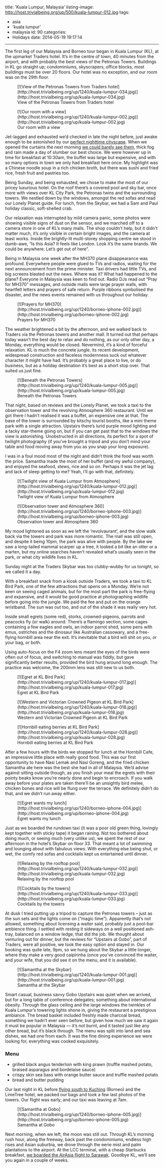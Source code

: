 title: 'Kuala Lumpur, Malaysia'
listing-image: http://host.trivialbeing.org/up/500/kuala-lumpur-012.jpg
tags:
  - asia
  - 'kuala lumpur'
  - malaysia
id: 90
categories:
  - Holidays
date: 2014-05-19 19:17:14
---

The first leg of our Malaysia and Borneo tour began in Kuala Lumpur (KL), at the upmarket Traders hotel. It’s in the centre of town, 40 minutes from the airport, and with probably the best views of the Petronas Towers. Buildings in KL go straight up; condominiums, skyscrapers, office blocks, most buildings must be over 20 floors. Our hotel was no exception, and our room was on the 29th floor.

<figure class="generated-figure generated-figure--retina generated-figure--620 generated-figure--portrait">[![View of the Petronas Towers from Traders hotel](http://host.trivialbeing.org/up/1240/kuala-lumpur-034.jpg)](http://host.trivialbeing.org/up/kuala-lumpur-034.jpg)<figcaption class="generated-figure-caption">View of the Petronas Towers from Traders hotel</figcaption></figure>

<figure class="generated-figure generated-figure--retina generated-figure--620 generated-figure--landscape">[![Our room with a view](http://host.trivialbeing.org/up/1240/kuala-lumpur-002.jpg)](http://host.trivialbeing.org/up/kuala-lumpur-002.jpg)<figcaption class="generated-figure-caption">Our room with a view</figcaption></figure>

Jet-lagged and exhausted we’d checked in late the night before, just awake enough to be astonished by our [perfect nighttime cityscape](http://instagram.com/p/lkbDlXNFC8/ "Instagram"). When we opened the curtains the next morning [we could barely see them](http://host.trivialbeing.org/up/kuala-lumpur-003.jpg "Foggy towers"), thick fog and rain made a day of slumber our best choice. We were however up in time for breakfast at 10:30am, the buffet was large but expensive, and with so many options in town we only had breakfast here once. My highlight was a Chinese noodle soup in a rich chicken broth, but there was sushi and fried rice, fresh fruit and pastries too.

Being Sunday, and being exhausted, we chose to make the most of our pricey luxurious hotel. On the roof there’s a covered pool and sky bar, once more with views over KL City Park, the Petronas twins and the surrounding towers. We nestled down by the windows, amongst the red sofas and read our Lonely Planet guide. For lunch, from the Skybar, we had a Sam and Paul holiday classic, soft-shelled crab.

Our relaxation was interrupted by mild camera panic, some photos were showing visible signs of dust on the sensor, and we marched off to a camera store in one of KL’s many malls. The shop couldn’t help, but it didn’t matter much, it’s only visible in certain bright images, and the camera at least works. Inside the brightly-lit multi-storey shopping centre we stood in dumb-awe, “Is this Asia? It feels like London. Look it’s the same brands. We could be anywhere. Let’s get out of here”.

Being in Malaysia one week after the MH370 plane disappearance was profound. Everywhere people were glued to TVs and radios, waiting for the next announcement from the prime minister. Taxi drivers had little TVs, and big screens blasted out the news. Where was it? What had happened to the plane? Everyone in Malaysia was keen to find out. Radio DJs read out “Pray for MH370” messages, and outside malls were large prayer walls, with heartfelt letters and prayers of safe return. Purple ribbons symbolised the disaster, and the news events remained with us throughout our holiday.

<figure class="generated-figure generated-figure--retina generated-figure--620 generated-figure--landscape">[![Prayers for MH370](http://host.trivialbeing.org/up/1240/borneo-iphone-002.jpg)](http://host.trivialbeing.org/up/borneo-iphone-002.jpg)<figcaption class="generated-figure-caption">Prayers for MH370</figcaption></figure>

The weather brightened a bit by the afternoon, and we walked back to Traders via the Petronas towers and another mall. It turned out that perhaps today wasn’t the best day to relax and do nothing, as our only other day, a Monday, everything would be closed. Nevermind, it’s a kind of forceful relaxation. KL is much the concrete jungle, its recent development, widespread construction and faceless modernness suck out whatever character it might have had. It’s probably a great place to live, or do business, but as a holiday destination it’s best as a short stop over. That suited us just fine.

<figure class="generated-figure generated-figure--retina generated-figure--620 generated-figure--landscape">[![Beneath the Petronas Towers](http://host.trivialbeing.org/up/1240/kuala-lumpur-005.jpg)](http://host.trivialbeing.org/up/kuala-lumpur-005.jpg)<figcaption class="generated-figure-caption">Beneath the Petronas Towers</figcaption></figure>

That night, based on reviews and the Lonely Planet, we took a taxi to the observation tower and the revolving Atmosphere 360 restaurant. Until we got there I hadn’t realised it was a buffet, an expensive one at that. The base of the tower is surrounded by kitschy tourist booths, like a mini theme park with a single attraction. Upstairs there’s lurid purple mood lighting and a tacky star-theme going on, but if you can get past that to the windows the view is astonishing. Unobstructed in all directions, its perfect for a spot of twilight photography (if you’ve brought a tripod and you don’t mind your table and food moving away from you as you snap your long exposure).

I was in a foul mood most of the night and didn’t think the food was worth the price. Samantha made the most of her buffet (and my awful company), and enjoyed the seafood, stews, rice and so on. Perhaps it was the jet lag and lack of sleep getting to me? Yeah, I’ll go with that, definitely.

<figure class="generated-figure generated-figure--retina generated-figure--620 generated-figure--landscape">[![Twilight view of Kuala Lumpur from Atmosphere](http://host.trivialbeing.org/up/1240/kuala-lumpur-012.jpg)](http://host.trivialbeing.org/up/kuala-lumpur-012.jpg)<figcaption class="generated-figure-caption">Twilight view of Kuala Lumpur from Atmosphere</figcaption></figure>

<figure class="generated-figure generated-figure--retina generated-figure--620 generated-figure--portrait">[![Observation tower and Atmosphere 360](http://host.trivialbeing.org/up/1240/borneo-iphone-003.jpg)](http://host.trivialbeing.org/up/borneo-iphone-003.jpg)<figcaption class="generated-figure-caption">Observation tower and Atmosphere 360</figcaption></figure>

My mood lightened as soon as we left the ‘revolvaurant’, and the slow walk back via the towers and park was more romantic. The mall was still open, and despite it being 10pm, the park was alive with people. By the lake we saw a long-tailed mammal scarper up a tree, it looked a bit like an otter or a marten, but my online searches haven’t revealed what’s usually seen in the park, or what city wildlife lives in KL.

Sunday night at the Traders Skybar was too clubby-wubby for us tonight, so we called it a day.

<!--nextpage-->

With a breakfast snack from a kiosk outside Traders, we took a taxi to KL Bird Park, one of the few attractions that opens on a Monday. We’re not keen on seeing caged animals, but for the most part the park is free-flying and expansive, and it would be good practice at photographing wildlife before going into the jungle. We paid the fee and put on the orange wristband. The sun was out too, and out of the shade it was really very hot.

Inside small egrets (some red), storks, crowned-pigeons, parrots and peacocks fly (or walk) around. There’s a flamingo section, some cages containing a few eagles and owls, an indoor parrot shed, some pens with emus, ostriches and the dinosaur like Australian cassowary, and a free-flying hornbill area near the exit. It’s inevitable that a bird will shit on you, or your bag, or both.

Using auto-focus on the F4 zoom lens meant the eyes of the birds were often out of focus, and switching to manual was fiddly, but gave significantly better results, provided the bird hung around long enough. The practice was welcome, the 200mm lens was still new to us both.

<figure class="generated-figure generated-figure--retina generated-figure--620 generated-figure--landscape">[![Egret at KL Bird Park](http://host.trivialbeing.org/up/1240/kuala-lumpur-017.jpg)](http://host.trivialbeing.org/up/kuala-lumpur-017.jpg)<figcaption class="generated-figure-caption">Egret at KL Bird Park</figcaption></figure>

<figure class="generated-figure generated-figure--retina generated-figure--620 generated-figure--landscape">[![Western and Victorian Crowned Pigeon at KL Bird Park](http://host.trivialbeing.org/up/1240/kuala-lumpur-018.jpg)](http://host.trivialbeing.org/up/kuala-lumpur-018.jpg)<figcaption class="generated-figure-caption">Western and Victorian Crowned Pigeon at KL Bird Park</figcaption></figure>

<figure class="generated-figure generated-figure--retina generated-figure--620 generated-figure--landscape">[![Hornbill eating berries at KL Bird Park](http://host.trivialbeing.org/up/1240/kuala-lumpur-028.jpg)](http://host.trivialbeing.org/up/kuala-lumpur-028.jpg)<figcaption class="generated-figure-caption">Hornbill eating berries at KL Bird Park</figcaption></figure>

After a few hours with the birds we stopped for lunch at the Hornbill Cafe, an impressive little place with really good food. This was our first opportunity to have Nasi Lemak and Nasi Goreng, and the fried chicken Samantha ate here was the best she had in all of Malaysia. We’d advise against sitting outside though, as you finish your meal the egrets with their pointy beaks know you’re nearly done and begin to encroach. If you walk away before your plates are taken there’ll be an unsightly bird melee, chicken bones and rice will be flung over the terrace. We definitely didn’t do that, and we didn’t run away either.

<figure class="generated-figure generated-figure--retina generated-figure--620 generated-figure--landscape">[![Egret wants my lunch](http://host.trivialbeing.org/up/1240/borneo-iphone-004.jpg)](http://host.trivialbeing.org/up/borneo-iphone-004.jpg)<figcaption class="generated-figure-caption">Egret wants my lunch</figcaption></figure>

Just as we boarded the rundown taxi (it was a poor old green thing, lovingly kept together with sticky tape) it began raining. Not too bothered about doing much, or seeing much (very unlike us), we spent the rest of our afternoon in the hotel’s Skybar on floor 33\. That meant a lot of swimming and lounging about with fabulous views. With everything else being shut, or wet, the comfy red sofas and cocktails kept us entertained until dinner.

<figure class="generated-figure generated-figure--retina generated-figure--620 generated-figure--landscape">[![Relaxing by the rooftop pool](http://host.trivialbeing.org/up/1240/kuala-lumpur-032.jpg)](http://host.trivialbeing.org/up/kuala-lumpur-032.jpg)<figcaption class="generated-figure-caption">Relaxing by the rooftop pool</figcaption></figure>

<figure class="generated-figure generated-figure--retina generated-figure--620 generated-figure--portrait">[![Cocktails by the towers](http://host.trivialbeing.org/up/1240/kuala-lumpur-033.jpg)](http://host.trivialbeing.org/up/kuala-lumpur-033.jpg)<figcaption class="generated-figure-caption">Cocktails by the towers</figcaption></figure>

At dusk I tried putting up a tripod to capture the Petronas towers – just as the sun sets and the lights come on (“magic time”). Apparently that’s not allowed, something about licensing a waiter said, probably just a pool-bar ambience thing. I settled with resting it sideways on a well positioned ash-tray, balanced on a window ledge, that did the job. We thought about venturing out for dinner, but the reviews for “Upstairs at Gobo”, part of Traders, were all positive, we took the easy option and stayed in. Our booking was quite late, 9pm, so we hung about the Skybar a little longer, where they make a very good caipirinha (once you’ve convinced the waiter, and your wife, that you did see it on the menu, and it is available).

<figure class="generated-figure generated-figure--retina generated-figure--620 generated-figure--portrait">[![Samantha at the Skybar](http://host.trivialbeing.org/up/1240/kuala-lumpur-001.jpg)](http://host.trivialbeing.org/up/kuala-lumpur-001.jpg)<figcaption class="generated-figure-caption">Samantha at the Skybar</figcaption></figure>

Smart casual, business savvy Gobo Upstairs was quiet when we arrived, but for a long table of conference delegates; something about international obesity. Through the glass ceiling and the large windows the twinkles of Kuala Lumpur’s towering lights shone in, giving the restaurant a prestigious ambiance. The bread basket included freshly made charcoal bread, something we hadn’t ever seen before, but given how much we saw it again it must be popular in Malaysia — it’s not burnt, and it tasted just like any other bread, but it’s black through. The menu was split into land and sea dishes, we had one from each. It was the fine dining experience we were looking for, everything was cooked exquisitely.

<div class="menu">

### Menu

*   grilled black angus tenderloin with king prawn (truffle mashed potato, braised asparagus and bordelaise sauce)
*   crispy skin sea bass with orange butter sauce and truffle mashed potato
*   bread and butter pudding
</div>

Our last night in KL before [flying south to Kuching](/2014/05/kuching-borneo/ "Kuching, Borneo") (Borneo) and the LimeTree hotel, we packed our bags and took a few last photos of the towers. Our flight was early, and our taxi was leaving at 7am.

<figure class="generated-figure generated-figure--retina generated-figure--620 generated-figure--portrait">[![Samantha at Gobo](http://host.trivialbeing.org/up/1240/borneo-iphone-005.jpg)](http://host.trivialbeing.org/up/borneo-iphone-005.jpg)<figcaption class="generated-figure-caption">Samantha at Gobo</figcaption></figure>

Next morning, when we left, the moon was still out. Through KL’s morning rush hour, along the freeway, back past the condominiums, endless high rises and Asian suburbia, we drove through the eerie mist and palm plantations to the airport. At the LCC terminal, with a cheap Starbucks breakfast, [we boarded the AirAsia flight to Sarawak](/2014/05/kuching-borneo/ "Kuching, Borneo"). Goodbye KL, we’ll see you again in a couple of weeks.
